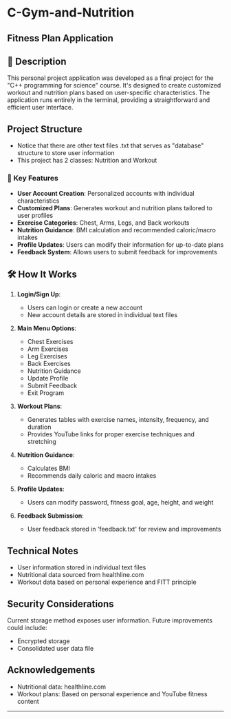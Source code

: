 # C-Gym-and-Nutrition 

## Fitness Plan Application

## 📝 Description

This personal project application was developed as a final project for the "C++ programming for science" course. It's designed to create customized workout and nutrition plans based on user-specific characteristics.
The application runs entirely in the terminal, providing a straightforward and efficient user interface.

## Project Structure

- Notice that there are other text files .txt that serves as "database" structure to store user information
- This project has 2 classes: Nutrition and Workout

### 🚀 Key Features

- **User Account Creation**: Personalized accounts with individual characteristics
- **Customized Plans**: Generates workout and nutrition plans tailored to user profiles
- **Exercise Categories**: Chest, Arms, Legs, and Back workouts
- **Nutrition Guidance**: BMI calculation and recommended caloric/macro intakes
- **Profile Updates**: Users can modify their information for up-to-date plans
- **Feedback System**: Allows users to submit feedback for improvements



## 🛠 How It Works

1. **Login/Sign Up**: 
   - Users can login or create a new account
   - New account details are stored in individual text files

2. **Main Menu Options**:
   - Chest Exercises
   - Arm Exercises
   - Leg Exercises
   - Back Exercises
   - Nutrition Guidance
   - Update Profile
   - Submit Feedback
   - Exit Program

3. **Workout Plans**: 
   - Generates tables with exercise names, intensity, frequency, and duration
   - Provides YouTube links for proper exercise techniques and stretching

4. **Nutrition Guidance**:
   - Calculates BMI
   - Recommends daily caloric and macro intakes

5. **Profile Updates**:
   - Users can modify password, fitness goal, age, height, and weight

6. **Feedback Submission**:
   - User feedback stored in 'feedback.txt' for review and improvements

##  Technical Notes

- User information stored in individual text files
- Nutritional data sourced from healthline.com
- Workout data based on personal experience and FITT principle

##  Security Considerations

Current storage method exposes user information. Future improvements could include:
- Encrypted storage
- Consolidated user data file
  

##  Acknowledgements

- Nutritional data: healthline.com
- Workout plans: Based on personal experience and YouTube fitness content

---
